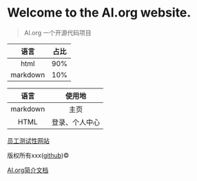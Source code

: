 
# Welcome to the AI.org website.

>AI.org 一个开源代码项目

|语言|占比|
|:--:|:--:|
|html|90%|
|markdown|10%|

|语言|使用地|
|:--:|:--:|
|markdown|主页|
|HTML|登录、个人中心|

[员工测试性网站](https://317886.github.io/hjl.github.io/)

版权所有xxx([github](https://github.com/317886))©

[AI.org简介文档](C:\Users\admin\Desktop\signin.md)

